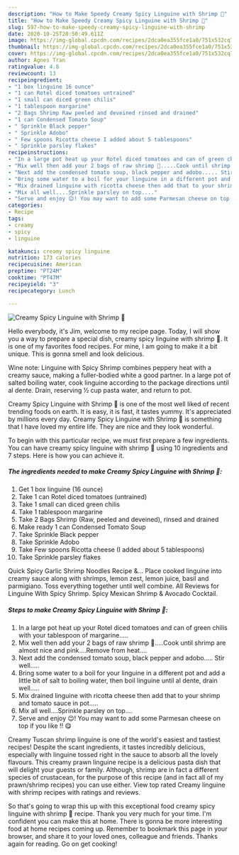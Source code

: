 ```yaml
---
description: "How to Make Speedy Creamy Spicy Linguine with Shrimp 🍤"
title: "How to Make Speedy Creamy Spicy Linguine with Shrimp 🍤"
slug: 597-how-to-make-speedy-creamy-spicy-linguine-with-shrimp
date: 2020-10-25T20:50:49.611Z
image: https://img-global.cpcdn.com/recipes/2dca0ea355fce1a0/751x532cq70/creamy-spicy-linguine-with-shrimp-🍤-recipe-main-photo.jpg
thumbnail: https://img-global.cpcdn.com/recipes/2dca0ea355fce1a0/751x532cq70/creamy-spicy-linguine-with-shrimp-🍤-recipe-main-photo.jpg
cover: https://img-global.cpcdn.com/recipes/2dca0ea355fce1a0/751x532cq70/creamy-spicy-linguine-with-shrimp-🍤-recipe-main-photo.jpg
author: Agnes Tran
ratingvalue: 4.8
reviewcount: 13
recipeingredient:
- "1 box linguine 16 ounce"
- "1 can Rotel diced tomatoes untrained"
- "1 small can diced green chilis"
- "1 tablespoon margarine"
- "2 Bags Shrimp Raw peeled and deveined rinsed and drained"
- "1 can Condensed Tomato Soup"
- " Sprinkle Black pepper"
- " Sprinkle Adobo"
- " Few spoons Ricotta cheese I added about 5 tablespoons"
- " Sprinkle parsley flakes"
recipeinstructions:
- "In a large pot heat up your Rotel diced tomatoes and can of green chilis with your tablespoon of margarine....."
- "Mix well then add your 2 bags of raw shrimp 🍤.....Cook until shrimp are almost nice and pink....Remove from heat...."
- "Next add the condensed tomato soup, black pepper and adobo..... Stir well....."
- "Bring some water to a boil for your linguine in a different pot and add a little bit of salt to boiling water, then boil linguine until al dente, drain well....."
- "Mix drained linguine with ricotta cheese then add that to your shrimp and tomato sauce in pot....."
- "Mix all well....Sprinkle parsley on top...."
- "Serve and enjoy 😉! You may want to add some Parmesan cheese on top if you like !! 😋"
categories:
- Recipe
tags:
- creamy
- spicy
- linguine

katakunci: creamy spicy linguine 
nutrition: 173 calories
recipecuisine: American
preptime: "PT24M"
cooktime: "PT47M"
recipeyield: "3"
recipecategory: Lunch

---
```



![Creamy Spicy Linguine with Shrimp 🍤](https://img-global.cpcdn.com/recipes/2dca0ea355fce1a0/751x532cq70/creamy-spicy-linguine-with-shrimp-🍤-recipe-main-photo.jpg)

Hello everybody, it's Jim, welcome to my recipe page. Today, I will show you a way to prepare a special dish, creamy spicy linguine with shrimp 🍤. It is one of my favorites food recipes. For mine, I am going to make it a bit unique. This is gonna smell and look delicious.

Wine note: Linguine with Spicy Shrimp combines peppery heat with a creamy sauce, making a fuller-bodied white a good partner. In a large pot of salted boiling water, cook linguine according to the package directions until al dente. Drain, reserving ½ cup pasta water, and return to pot.

Creamy Spicy Linguine with Shrimp 🍤 is one of the most well liked of recent trending foods on earth. It is easy, it is fast, it tastes yummy. It's appreciated by millions every day. Creamy Spicy Linguine with Shrimp 🍤 is something that I have loved my entire life. They are nice and they look wonderful.


To begin with this particular recipe, we must first prepare a few ingredients. You can have creamy spicy linguine with shrimp 🍤 using 10 ingredients and 7 steps. Here is how you can achieve it.

<!--inarticleads1-->

##### The ingredients needed to make Creamy Spicy Linguine with Shrimp 🍤:

1. Get 1 box linguine (16 ounce)
1. Take 1 can Rotel diced tomatoes (untrained)
1. Take 1 small can diced green chilis
1. Take 1 tablespoon margarine
1. Take 2 Bags Shrimp (Raw, peeled and deveined), rinsed and drained
1. Make ready 1 can Condensed Tomato Soup
1. Take  Sprinkle Black pepper
1. Take  Sprinkle Adobo
1. Take  Few spoons Ricotta cheese (I added about 5 tablespoons)
1. Take  Sprinkle parsley flakes


Quick Spicy Garlic Shrimp Noodles Recipe &amp;… Place cooked linguine into creamy sauce along with shrimps, lemon zest, lemon juice, basil and parmigiano. Toss everything together until well combine. All Reviews for Linguine With Spicy Shrimp. Spicy Mexican Shrimp &amp; Avocado Cocktail. 

<!--inarticleads2-->

##### Steps to make Creamy Spicy Linguine with Shrimp 🍤:

1. In a large pot heat up your Rotel diced tomatoes and can of green chilis with your tablespoon of margarine.....
1. Mix well then add your 2 bags of raw shrimp 🍤.....Cook until shrimp are almost nice and pink....Remove from heat....
1. Next add the condensed tomato soup, black pepper and adobo..... Stir well.....
1. Bring some water to a boil for your linguine in a different pot and add a little bit of salt to boiling water, then boil linguine until al dente, drain well.....
1. Mix drained linguine with ricotta cheese then add that to your shrimp and tomato sauce in pot.....
1. Mix all well....Sprinkle parsley on top....
1. Serve and enjoy 😉! You may want to add some Parmesan cheese on top if you like !! 😋


Creamy Tuscan shrimp linguine is one of the world&#39;s easiest and tastiest recipes! Despite the scant ingredients, it tastes incredibly delicious, especially with linguine tossed right in the sauce to absorb all the lovely flavours. This creamy prawn linguine recipe is a delicious pasta dish that will delight your guests or family. Although, shrimp are in fact a different species of crustacean, for the purpose of this recipe (and in fact all of my prawn/shrimp recipes) you can use either. View top rated Creamy linguine with shrimp recipes with ratings and reviews. 

So that's going to wrap this up with this exceptional food creamy spicy linguine with shrimp 🍤 recipe. Thank you very much for your time. I'm confident you can make this at home. There is gonna be more interesting food at home recipes coming up. Remember to bookmark this page in your browser, and share it to your loved ones, colleague and friends. Thanks again for reading. Go on get cooking!
